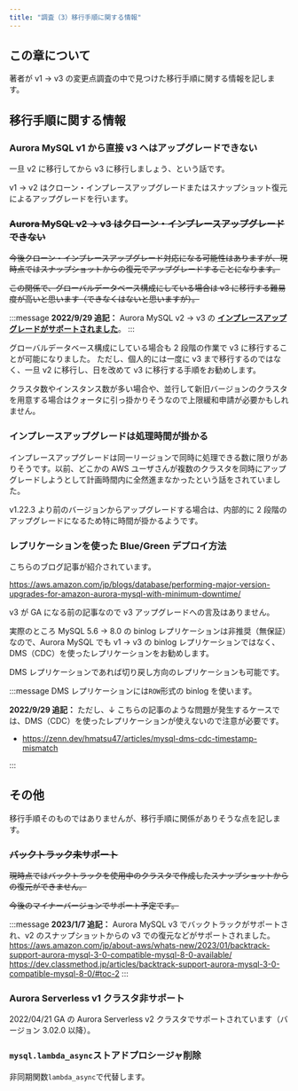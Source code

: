 ```yaml
---
title: "調査（3）移行手順に関する情報"
---
```


## この章について

著者が v1 → v3 の変更点調査の中で見つけた移行手順に関する情報を記します。

## 移行手順に関する情報

### Aurora MySQL v1 から直接 v3 へはアップグレードできない

一旦 v2 に移行してから v3 に移行しましょう、という話です。

v1 → v2 はクローン・インプレースアップグレードまたはスナップショット復元によるアップグレードを行います。

### ~~Aurora MySQL v2 → v3 はクローン・インプレースアップグレードできない~~

~~今後クローン・インプレースアップグレード対応になる可能性はありますが、現時点ではスナップショットからの復元でアップグレードすることになります。~~

~~この関係で、グローバルデータベース構成にしている場合は v3 に移行する難易度が高いと思います（できなくはないと思いますが）。~~

:::message
**2022/9/29 追記：**
Aurora MySQL v2 → v3 の **[インプレースアップグレードがサポートされました](https://aws.amazon.com/jp/about-aws/whats-new/2022/09/amazon-aurora-supports-in-place-upgrades-mysql-5-7-8-0/)**。
:::

グローバルデータベース構成にしている場合も 2 段階の作業で v3 に移行することが可能になりました。
ただし、個人的には一度に v3 まで移行するのではなく、一旦 v2 に移行し、日を改めて v3 に移行する手順をお勧めします。

クラスタ数やインスタンス数が多い場合や、並行して新旧バージョンのクラスタを用意する場合はクォータに引っ掛かりそうなので上限緩和申請が必要かもしれません。

### インプレースアップグレードは処理時間が掛かる

インプレースアップグレードは同一リージョンで同時に処理できる数に限りがありそうです。以前、どこかの AWS ユーザさんが複数のクラスタを同時にアップグレードしようとして計画時間内に全然進まなかったという話をされていました。

v1.22.3 より前のバージョンからアップグレードする場合は、内部的に 2 段階のアップグレードになるため特に時間が掛かるようです。

### レプリケーションを使った Blue/Green デプロイ方法

こちらのブログ記事が紹介されています。

https://aws.amazon.com/jp/blogs/database/performing-major-version-upgrades-for-amazon-aurora-mysql-with-minimum-downtime/

v3 が GA になる前の記事なので v3 アップグレードへの言及はありません。

実際のところ MySQL 5.6 → 8.0 の binlog レプリケーションは非推奨（無保証）なので、Aurora MySQL でも v1 → v3 の binlog レプリケーションではなく、DMS（CDC）を使ったレプリケーションをお勧めします。

DMS レプリケーションであれば切り戻し方向のレプリケーションも可能です。

:::message
DMS レプリケーションには`ROW`形式の binlog を使います。

**2022/9/29 追記：**
ただし、↓ こちらの記事のような問題が発生するケースでは、DMS（CDC）を使ったレプリケーションが使えないので注意が必要です。

- https://zenn.dev/hmatsu47/articles/mysql-dms-cdc-timestamp-mismatch

:::

## その他

移行手順そのものではありませんが、移行手順に関係がありそうな点を記します。

### ~~バックトラック未サポート~~

~~現時点ではバックトラックを使用中のクラスタで作成したスナップショットからの復元ができません。~~

~~今後のマイナーバージョンでサポート予定です。~~

:::message
**2023/1/7 追記：**
Aurora MySQL v3 でバックトラックがサポートされ、v2 のスナップショットからの v3 での復元などがサポートされました。
https://aws.amazon.com/jp/about-aws/whats-new/2023/01/backtrack-support-aurora-mysql-3-0-compatible-mysql-8-0-available/
https://dev.classmethod.jp/articles/backtrack-support-aurora-mysql-3-0-compatible-mysql-8-0/#toc-2
:::

### Aurora Serverless v1 クラスタ非サポート

2022/04/21 GA の Aurora Serverless v2 クラスタでサポートされています（バージョン 3.02.0 以降）。

### `mysql.lambda_async`ストアドプロシージャ削除

非同期関数`lambda_async`で代替します。
